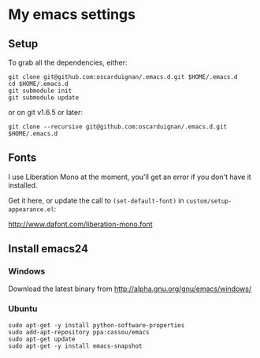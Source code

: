 # My emacs settings

## Setup

To grab all the dependencies, either:

    git clone git@github.com:oscarduignan/.emacs.d.git $HOME/.emacs.d
    cd $HOME/.emacs.d
    git submodule init
    git submodule update

or on git v1.6.5 or later:

    git clone --recursive git@github.com:oscarduignan/.emacs.d.git $HOME/.emacs.d

## Fonts

I use Liberation Mono at the moment, you'll get an error if you don't have it installed.

Get it here, or update the call to `(set-default-font)` in `custom/setup-appearance.el`:

http://www.dafont.com/liberation-mono.font

## Install emacs24

### Windows

Download the latest binary from http://alpha.gnu.org/gnu/emacs/windows/

### Ubuntu

    sudo apt-get -y install python-software-properties
    sudo add-apt-repository ppa:cassou/emacs
    sudo apt-get update
    sudo apt-get -y install emacs-snapshot
